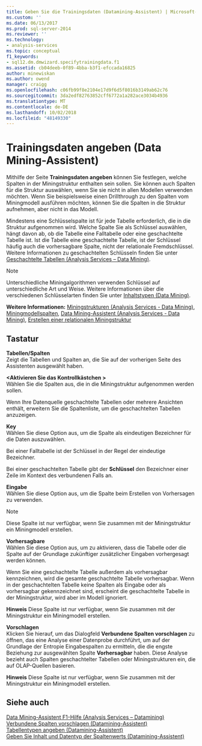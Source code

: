 ```yaml
---
title: Geben Sie die Trainingsdaten (Datamining-Assistent) | Microsoft-Dokumentation
ms.custom: ''
ms.date: 06/13/2017
ms.prod: sql-server-2014
ms.reviewer: ''
ms.technology:
- analysis-services
ms.topic: conceptual
f1_keywords:
- sql12.dm.dmwizard.specifytrainingdata.f1
ms.assetid: cb04deeb-0f89-4bba-b3f1-efccada16825
author: minewiskan
ms.author: owend
manager: craigg
ms.openlocfilehash: c06fb99f8e2104e17d9f6d5f8016b3149ab62c76
ms.sourcegitcommit: 3da2edf82763852cff6772a1a282ace3034b4936
ms.translationtype: MT
ms.contentlocale: de-DE
ms.lasthandoff: 10/02/2018
ms.locfileid: "48149330"
---
```

# <a name="specify-the-training-data-data-mining-wizard"></a>Trainingsdaten angeben (Data Mining-Assistent)
  Mithilfe der Seite **Trainingsdaten angeben** können Sie festlegen, welche Spalten in der Miningstruktur enthalten sein sollen. Sie können auch Spalten für die Struktur auswählen, wenn Sie sie nicht in allen Modellen verwenden möchten. Wenn Sie beispielsweise einen Drillthrough zu den Spalten vom Miningmodell ausführen möchten, können Sie die Spalten in die Struktur aufnehmen, aber nicht in das Modell.  
  
 Mindestens eine Schlüsselspalte ist für jede Tabelle erforderlich, die in die Struktur aufgenommen wird. Welche Spalte Sie als Schlüssel auswählen, hängt davon ab, ob die Tabelle eine Falltabelle oder eine geschachtelte Tabelle ist. Ist die Tabelle eine geschachtelte Tabelle, ist der Schlüssel häufig auch die vorhersagbare Spalte, nicht der relationale Fremdschlüssel. Weitere Informationen zu geschachtelten Schlüsseln finden Sie unter [Geschachtelte Tabellen &#40;Analysis Services – Data Mining&#41;](data-mining/nested-tables-analysis-services-data-mining.md).  
  
> [!NOTE]  
>  Unterschiedliche Miningalgorithmen verwenden Schlüssel auf unterschiedliche Art und Weise. Weitere Informationen über die verschiedenen Schlüsselarten finden Sie unter [Inhaltstypen &#40;Data Mining&#41;](data-mining/content-types-data-mining.md).  
  
 **Weitere Informationen:** [Miningstrukturen &#40;Analysis Services - Data Mining&#41;](data-mining/mining-structures-analysis-services-data-mining.md), [Miningmodellspalten](data-mining/mining-model-columns.md), [Data Mining-Assistent &#40;Analysis Services - Data Mining&#41;](data-mining/data-mining-wizard-analysis-services-data-mining.md), [Erstellen einer relationalen Miningstruktur](data-mining/create-a-relational-mining-structure.md)  
  
## <a name="options"></a>Tastatur  
 **Tabellen/Spalten**  
 Zeigt die Tabellen und Spalten an, die Sie auf der vorherigen Seite des Assistenten ausgewählt haben.  
  
 **\<Aktivieren Sie das Kontrollkästchen >**  
 Wählen Sie die Spalten aus, die in die Miningstruktur aufgenommen werden sollen.  
  
 Wenn Ihre Datenquelle geschachtelte Tabellen oder mehrere Ansichten enthält, erweitern Sie die Spaltenliste, um die geschachtelten Tabellen anzuzeigen.  
  
 **Key**  
 Wählen Sie diese Option aus, um die Spalte als eindeutigen Bezeichner für die Daten auszuwählen.  
  
 Bei einer Falltabelle ist der Schlüssel in der Regel der eindeutige Bezeichner.  
  
 Bei einer geschachtelten Tabelle gibt der **Schlüssel** den Bezeichner einer Zeile im Kontext des verbundenen Falls an.  
  
 **Eingabe**  
 Wählen Sie diese Option aus, um die Spalte beim Erstellen von Vorhersagen zu verwenden.  
  
> [!NOTE]  
>  Diese Spalte ist nur verfügbar, wenn Sie zusammen mit der Miningstruktur ein Miningmodell erstellen.  
  
 **Vorhersagbare**  
 Wählen Sie diese Option aus, um zu aktivieren, dass die Tabelle oder die Spalte auf der Grundlage zukünftiger zusätzlicher Eingaben vorhergesagt werden können.  
  
 Wenn Sie eine geschachtelte Tabelle außerdem als vorhersagbar kennzeichnen, wird die gesamte geschachtelte Tabelle vorhersagbar. Wenn in der geschachtelten Tabelle keine Spalten als Eingabe oder als vorhersagbar gekennzeichnet sind, erscheint die geschachtelte Tabelle in der Miningstruktur, wird aber im Modell ignoriert.  
  
 **Hinweis** Diese Spalte ist nur verfügbar, wenn Sie zusammen mit der Miningstruktur ein Miningmodell erstellen.  
  
 **Vorschlagen**  
 Klicken Sie hierauf, um das Dialogfeld **Verbundene Spalten vorschlagen** zu öffnen, das eine Analyse einer Datenprobe durchführt, um auf der Grundlage der Entropie Eingabespalten zu ermitteln, die die engste Beziehung zur ausgewählten Spalte **Vorhersagbar** haben. Diese Analyse bezieht auch Spalten geschachtelter Tabellen oder Miningstrukturen ein, die auf OLAP-Quellen basieren.  
  
 **Hinweis** Diese Spalte ist nur verfügbar, wenn Sie zusammen mit der Miningstruktur ein Miningmodell erstellen.  
  
## <a name="see-also"></a>Siehe auch  
 [Data Mining-Assistent F1-Hilfe &#40;Analysis Services – Datamining&#41;](data-mining-wizard-f1-help-analysis-services-data-mining.md)   
 [Verbundene Spalten vorschlagen &#40;Datamining-Assistent&#41;](suggest-related-columns-data-mining-wizard.md)   
 [Tabellentypen angeben &#40;Datamining-Assistent&#41;](specify-table-types-data-mining-wizard.md)   
 [Geben Sie Inhalt und Datentyp der Spaltenwerts &#40;Datamining-Assistent&#41;](specify-the-column-s-content-and-data-type-data-mining-wizard.md)  
  
  
